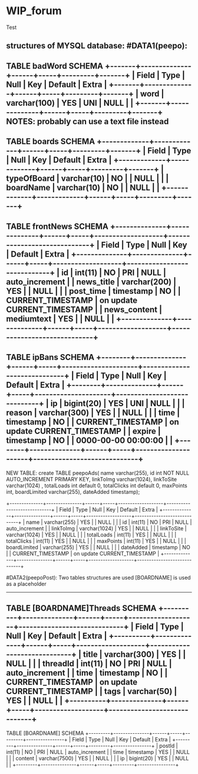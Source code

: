 # WIP_forum
Test

structures of MYSQL database:
#DATA1(peepo):
------
TABLE badWord
SCHEMA
+-------+--------------+------+-----+---------+-------+
| Field | Type         | Null | Key | Default | Extra |
+-------+--------------+------+-----+---------+-------+
| word  | varchar(100) | YES  | UNI | NULL    |       |
+-------+--------------+------+-----+---------+-------+
NOTES:
	probably can use a text file instead
------
TABLE boards
SCHEMA
+-------------+-------------+------+-----+---------+-------+
| Field       | Type        | Null | Key | Default | Extra |
+-------------+-------------+------+-----+---------+-------+
| typeOfBoard | varchar(10) | NO   |     | NULL    |       |
| boardName   | varchar(10) | NO   |     | NULL    |       |
+-------------+-------------+------+-----+---------+-------+
------
TABLE frontNews
SCHEMA
+--------------+--------------+------+-----+-------------------+-----------------------------+
| Field        | Type         | Null | Key | Default           | Extra                       |
+--------------+--------------+------+-----+-------------------+-----------------------------+
| id           | int(11)      | NO   | PRI | NULL              | auto_increment              |
| news_title   | varchar(200) | YES  |     | NULL              |                             |
| post_time    | timestamp    | NO   |     | CURRENT_TIMESTAMP | on update CURRENT_TIMESTAMP |
| news_content | mediumtext   | YES  |     | NULL              |                             |
+--------------+--------------+------+-----+-------------------+-----------------------------+
------
TABLE ipBans
SCHEMA
+--------+--------------+------+-----+---------------------+-----------------------------+
| Field  | Type         | Null | Key | Default             | Extra                       |
+--------+--------------+------+-----+---------------------+-----------------------------+
| ip     | bigint(20)   | YES  | UNI | NULL                |                             |
| reason | varchar(300) | YES  |     | NULL                |                             |
| time   | timestamp    | NO   |     | CURRENT_TIMESTAMP   | on update CURRENT_TIMESTAMP |
| expire | timestamp    | NO   |     | 0000-00-00 00:00:00 |                             |
+--------+--------------+------+-----+---------------------+-----------------------------+
------
NEW TABLE:
create TABLE peepoAds(
	name varchar(255), 
	id int NOT NULL AUTO_INCREMENT PRIMARY KEY, 
	linkToImg varchar(1024), 
	linkToSite varchar(1024) , 
	totalLoads int default 0, 
	totalClicks int default 0, 
	maxPoints int, 
	boardLimited varchar(255), 
	dateAdded timestamp);

+--------------+---------------+------+-----+-------------------+-----------------------------+
| Field        | Type          | Null | Key | Default           | Extra                       |
+--------------+---------------+------+-----+-------------------+-----------------------------+
| name         | varchar(255)  | YES  |     | NULL              |                             |
| id           | int(11)       | NO   | PRI | NULL              | auto_increment              |
| linkToImg    | varchar(1024) | YES  |     | NULL              |                             |
| linkToSite   | varchar(1024) | YES  |     | NULL              |                             |
| totalLoads   | int(11)       | YES  |     | NULL              |                             |
| totalClicks  | int(11)       | YES  |     | NULL              |                             |
| maxPoints    | int(11)       | YES  |     | NULL              |                             |
| boardLimited | varchar(255)  | YES  |     | NULL              |                             |
| dateAdded    | timestamp     | NO   |     | CURRENT_TIMESTAMP | on update CURRENT_TIMESTAMP |
+--------------+---------------+------+-----+-------------------+-----------------------------+


#DATA2(peepoPost):
Two tables structures are used
[BOARDNAME] is used as a placeholder

------
TABLE [BOARDNAME]Threads
SCHEMA
+----------+--------------+------+-----+-------------------+-----------------------------+
| Field    | Type         | Null | Key | Default           | Extra                       |
+----------+--------------+------+-----+-------------------+-----------------------------+
| title    | varchar(300) | YES  |     | NULL              |                             |
| threadId | int(11)      | NO   | PRI | NULL              | auto_increment              |
| time     | timestamp    | NO   |     | CURRENT_TIMESTAMP | on update CURRENT_TIMESTAMP |
| tags     | varchar(50)  | YES  |     | NULL              |                             |
+----------+--------------+------+-----+-------------------+-----------------------------+
------
TABLE [BOARDNAME]
SCHEMA
+---------+---------------+------+-----+---------+----------------+
| Field   | Type          | Null | Key | Default | Extra          |
+---------+---------------+------+-----+---------+----------------+
| postId  | int(11)       | NO   | PRI | NULL    | auto_increment |
| time    | timestamp     | YES  |     | NULL    |                |
| content | varchar(7500) | YES  |     | NULL    |                |
| ip      | bigint(20)    | YES  |     | NULL    |                |
+---------+---------------+------+-----+---------+----------------+

